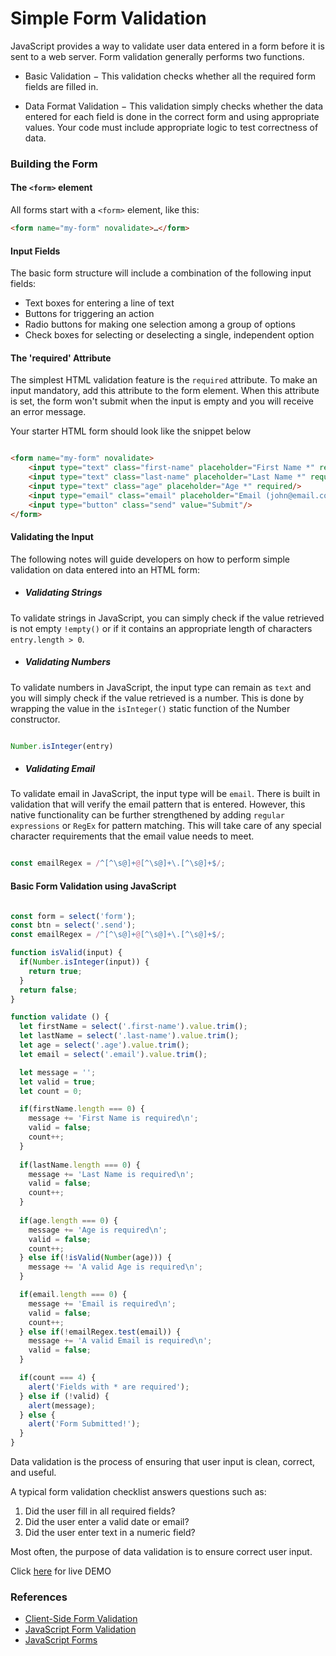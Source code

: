 # Simple Form Validation

JavaScript provides a way to validate user data entered in a form  before it is sent to a web server. Form validation generally performs two functions.

- Basic Validation − This validation checks whether all the required form fields are filled in.

- Data Format Validation − This validation simply checks whether the data entered for each field is done in the correct form and using appropriate values. Your code must include appropriate logic to test correctness of data.

### Building the Form

#### The ```<form>``` element

All forms start with a ```<form>``` element, like this:
``` html
<form name="my-form" novalidate>…</form>
```

#### Input Fields

The basic form structure will include a combination of the following input fields:

- Text boxes for entering a line of text
- Buttons for triggering an action
- Radio buttons for making one selection among a group of options
- Check boxes for selecting or deselecting a single, independent option

#### The 'required' Attribute

The simplest HTML validation feature is the ```required``` attribute. To make an input mandatory, add this attribute to the form element. When this attribute is set, the form won't submit when the input is empty and you will receive an error message. 

Your starter HTML form should look like the snippet below 

```html 

<form name="my-form" novalidate>               
    <input type="text" class="first-name" placeholder="First Name *" required/>
    <input type="text" class="last-name" placeholder="Last Name *" required/>
    <input type="text" class="age" placeholder="Age *" required/>
    <input type="email" class="email" placeholder="Email (john@email.com) *" required/> 
    <input type="button" class="send" value="Submit"/>               
</form>
```
#### Validating the Input

The following notes will guide developers on how to perform simple validation on data entered into an HTML form:

- ##### Validating Strings

To validate strings in JavaScript, you can simply check if the value retrieved is not empty ```!empty()``` or if it contains an appropriate length of characters ```entry.length > 0```.

- ##### Validating Numbers

To validate numbers in JavaScript, the input type can remain as ```text``` and you will simply check if the value retrieved is a number. This is done by wrapping the value in the ```isInteger()``` static function of the Number constructor. 

``` javascript 

Number.isInteger(entry)
```
- ##### Validating Email

To validate email in JavaScript, the input type will be ```email```. There is built in validation that will verify the email pattern that is entered. However, this native functionality can be further strengthened by adding ```regular expressions``` or ```RegEx``` for pattern matching. This will take care of any special character requirements that the email value needs to meet. 

``` javascript

const emailRegex = /^[^\s@]+@[^\s@]+\.[^\s@]+$/;
```

#### Basic Form Validation using JavaScript

``` javascript

const form = select('form');
const btn = select('.send');
const emailRegex = /^[^\s@]+@[^\s@]+\.[^\s@]+$/;

function isValid(input) {
  if(Number.isInteger(input)) {
    return true;
  }
  return false;
}

function validate () {
  let firstName = select('.first-name').value.trim();
  let lastName = select('.last-name').value.trim();
  let age = select('.age').value.trim();
  let email = select('.email').value.trim();

  let message = '';
  let valid = true;
  let count = 0;

  if(firstName.length === 0) {
    message += 'First Name is required\n';
    valid = false;
    count++;
  }
  
  if(lastName.length === 0) {
    message += 'Last Name is required\n';
    valid = false;
    count++;
  }
  
  if(age.length === 0) {
    message += 'Age is required\n';
    valid = false;
    count++;
  } else if(!isValid(Number(age))) {
    message += 'A valid Age is required\n';
  }

  if(email.length === 0) {
    message += 'Email is required\n';
    valid = false;
    count++;
  } else if(!emailRegex.test(email)) {
    message += 'A valid Email is required\n';
    valid = false;
  }

  if(count === 4) {
    alert('Fields with * are required');
  } else if (!valid) {
    alert(message);
  } else {
    alert('Form Submitted!');
  }
}

```

Data validation is the process of ensuring that user input is clean, correct, and useful.

A typical form validation checklist answers questions such as:

1. Did the user fill in all required fields?
2. Did the user enter a valid date or email?
3. Did the user enter text in a numeric field?

Most often, the purpose of data validation is to ensure correct user input.

Click [here](https://moorebarrett-jodiann.github.io/form-validation/) for live DEMO

### References

- [Client-Side Form Validation](https://developer.mozilla.org/en-US/docs/Learn/Forms/Form_validation)
- [JavaScript Form Validation](https://www.tutorialspoint.com/javascript/javascript_form_validations.htm#:~:text=Form%20validation%20generally%20performs%20two,form%20and%20check%20for%20data.)
- [JavaScript Forms](https://www.tutorialspoint.com/javascript/javascript_form_validations.htm#:~:text=Form%20validation%20generally%20performs%20two,form%20and%20check%20for%20data.)

